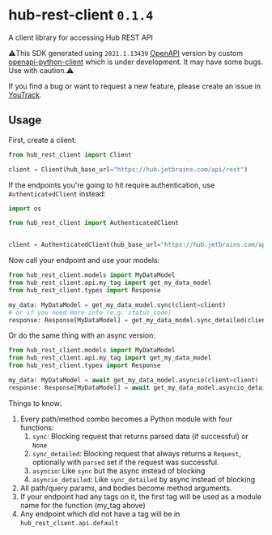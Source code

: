 # hub-rest-client `0.1.4`
A client library for accessing Hub REST API

⚠️This SDK generated using `2021.1.13439` [OpenAPI](https://hub.jetbrains.com/api/rest/openapi.json) version by custom [openapi-python-client](https://github.com/openapi-generators/openapi-python-client) which is under development.
 It may have some bugs. Use with caution.⚠️

If you find a bug or want to request a new feature, please create an issue in [YouTrack](https://youtrack.jetbrains.com/newIssue?project=JT&c=State%20Open&c=Subsystem%20Python%20client%20library).

## Usage
First, create a client:

```python
from hub_rest_client import Client

client = Client(hub_base_url="https://hub.jetbrains.com/api/rest")
```

If the endpoints you're going to hit require authentication, use `AuthenticatedClient` instead:

```python
import os

from hub_rest_client import AuthenticatedClient


client = AuthenticatedClient(hub_base_url="https://hub.jetbrains.com/api/rest", token=os.getenv("HUB_TOKEN"))
```

Now call your endpoint and use your models:

```python
from hub_rest_client.models import MyDataModel
from hub_rest_client.api.my_tag import get_my_data_model
from hub_rest_client.types import Response

my_data: MyDataModel = get_my_data_model.sync(client=client)
# or if you need more info (e.g. status_code)
response: Response[MyDataModel] = get_my_data_model.sync_detailed(client=client)
```

Or do the same thing with an async version:

```python
from hub_rest_client.models import MyDataModel
from hub_rest_client.api.my_tag import get_my_data_model
from hub_rest_client.types import Response

my_data: MyDataModel = await get_my_data_model.asyncio(client=client)
response: Response[MyDataModel] = await get_my_data_model.asyncio_detailed(client=client)
```

Things to know:
1. Every path/method combo becomes a Python module with four functions:
    1. `sync`: Blocking request that returns parsed data (if successful) or `None`
    1. `sync_detailed`: Blocking request that always returns a `Request`, optionally with `parsed` set if the request was successful.
    1. `asyncio`: Like `sync` but the async instead of blocking
    1. `asyncio_detailed`: Like `sync_detailed` by async instead of blocking
1. All path/query params, and bodies become method arguments.
1. If your endpoint had any tags on it, the first tag will be used as a module name for the function (my_tag above)
1. Any endpoint which did not have a tag will be in `hub_rest_client.api.default`